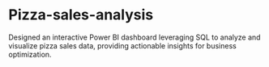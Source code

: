 # Pizza-sales-analysis
Designed an interactive Power BI dashboard leveraging SQL to analyze and visualize pizza sales data, providing actionable insights for business optimization.
